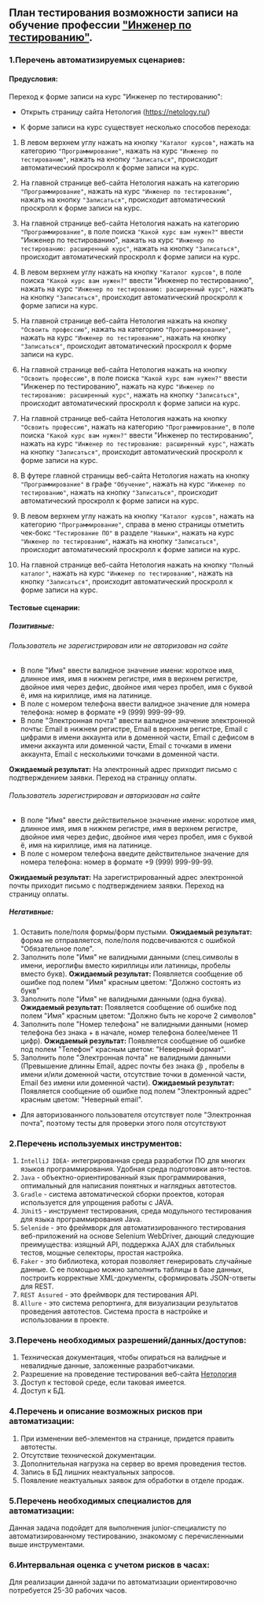 ## План тестирования возможности записи на обучение профессии ["Инженер по тестированию"](https://netology.ru/programs/qa-middle).

### 1.Перечень автоматизируемых сценариев:

#### Предусловия:

Переход к форме записи на курс "Инженер по тестированию":

- Открыть страницу сайта Нетология (https://netology.ru/)

- К форме записи на курс существует несколько способов перехода:

1. В левом верхнем углу нажать на кнопку `"Каталог курсов"`, нажать на категорию `"Программирование"`, нажать на курс `"Инженер по тестированию"`, нажать на кнопку `"Записаться"`, происходит автоматический проскролл к форме записи на курс.

2. На главной странице веб-сайта Нетология нажать на категорию `"Программирование"`, нажать на курс `"Инженер по тестированию"`, нажать на кнопку `"Записаться"`, происходит автоматический проскролл к форме записи на курс.

3. На главной странице веб-сайта Нетология нажать на категорию `"Программирование"`, в поле поиска `"Какой курс вам нужен?"` ввести "Инженер по тестированию", нажать на курс `"Инженер по тестированию: расширенный курс"`, нажать на кнопку `"Записаться"`, происходит автоматический проскролл к форме записи на курс.

4. В левом верхнем углу нажать на кнопку `"Каталог курсов"`, в поле поиска `"Какой курс вам нужен?"` ввести "Инженер по тестированию", нажать на курс `"Инженер по тестированию: расширенный курс"`, нажать на кнопку `"Записаться"`, происходит автоматический проскролл к форме записи на курс.

5. На главной странице веб-сайта Нетология нажать на кнопку `"Освоить профессию"`, нажать на категорию `"Программирование"`, нажать на курс `"Инженер по тестированию"`, нажать на кнопку `"Записаться"`, происходит автоматический проскролл к форме записи на курс.

6. На главной странице веб-сайта Нетология нажать на кнопку `"Освоить профессию"`, в поле поиска `"Какой курс вам нужен?"` ввести "Инженер по тестированию", нажать на курс `"Инженер по тестированию: расширенный курс"`, нажать на кнопку `"Записаться"`, происходит автоматический проскролл к форме записи на курс.

7. На главной странице веб-сайта Нетология нажать на кнопку `"Освоить профессию"`, нажать на категорию `"Программирование"`, в поле поиска `"Какой курс вам нужен?"` ввести "Инженер по тестированию", нажать на курс `"Инженер по тестированию: расширенный курс"`, нажать на кнопку `"Записаться"`, происходит автоматический проскролл к форме записи на курс.

8. В футере главной страницы веб-сайта Нетология нажать на кнопку `"Программирование"` в графе `"Обучение"`, нажать на курс `"Инженер по тестированию"`, нажать на кнопку `"Записаться"`, происходит автоматический проскролл к форме записи на курс.

9. В левом верхнем углу нажать на кнопку `"Каталог курсов"`, нажать на категорию `"Программирование"`, справа в меню страницы отметить чек-бокс `"Тестирование ПО"` в разделе `"Навыки"`, нажать на курс `"Инженер по тестированию"`, нажать на кнопку `"Записаться"`, происходит автоматический проскролл к форме записи на курс.

10. На главной странице веб-сайта Нетология нажать на кнопку `"Полный каталог"`, нажать на курс `"Инженер по тестированию"`, нажать на кнопку `"Записаться"`, происходит автоматический проскролл к форме записи на курс.

#### Тестовые сценарии:

##### Позитивные:

###### Пользователь не зарегистрирован или не авторизован на сайте

- В поле "Имя" ввести валидное значение имени: короткое имя, длинное имя, имя в нижнем регистре, имя в верхнем регистре, двойное имя через дефис, двойное имя через пробел, имя с буквой ё, имя на кириллице, имя на латинице.
- В поле с номером телефона ввести валидное значение для номера телефона: номер в формате +9 (999) 999-99-99.
- В поле "Электронная почта" ввести валидное значение электронной почты: Email в нижнем регистре, Email в верхнем регистре, Email с цифрами в имени аккаунта или в доменной части, Email с дефисом в имени аккаунта или доменной части, Email с точками в имени аккаунта, Email с несколькими точками в доменной части.

**Ожидаемый результат:** На электронный адрес приходит письмо с подтверждением заявки. Переход на страницу оплаты.

###### Пользователь зарегистрирован и авторизован на сайте

- В поле "Имя" ввести действительное значение имени: короткое имя, длинное имя, имя в нижнем регистре, имя в верхнем регистре, двойное имя через дефис, двойное имя через пробел, имя с буквой ё, имя на кириллице, имя на латинице.
- В поле с номером телефона введите действительное значение для номера телефона: номер в формате +9 (999) 999-99-99.

**Ожидаемый результат:** На зарегистрированный адрес электронной почты приходит письмо с подтверждением заявки. Переход на страницу оплаты.

##### Негативные:

1. Оставить поле/поля формы/форм пустыми.
**Ожидаемый результат:**  форма не отправляется, поле/поля подсвечиваются с ошибкой "Обязательное поле".
2. Заполнить поле "Имя" не валидными данными (спец.символы в имени, иероглифы вместо кириллицы или латиницы, пробелы вместо букв).
**Ожидаемый результат:** Появляется сообщение об ошибке под полем "Имя" красным цветом: "Должно состоять из букв"
3. Заполнить поле "Имя" не валидными данными (одна буква).
**Ожидаемый результат:** Появляется сообщение об ошибке под полем "Имя" красным цветом: "Должно быть не короче 2 символов"
4. Заполнить поле "Номер телефона" не валидными данными (номер телефона без знака + в начале, номер телефона более/менее 11 цифр).
**Ожидаемый результат:** Появляется сообщение об ошибке под полем "Телефон" красным цветом: "Неверный формат".
5. Заполнить поле "Электронная  почта" не валидными данными (Превышение длинны Email, адрес почты без знака @ , пробелы в имени и/или доменной части, отсутствие точки в доменной части, Email без имени или доменной части).
**Ожидаемый результат:** Появляется сообщение об ошибке под полем "Электронный адрес" красным цветом: "Неверный email".

* Для авторизованного пользователя отсутствует поле "Электронная почта", поэтому тесты для проверки этого поля отсутствуют

### 2.Перечень используемых инструментов:

1. `IntelliJ IDEA`- интегрированная среда разработки ПО для многих языков программирования. Удобная среда подготовки авто-тестов.
2. `Java` - объектно-ориентированный язык программирования, оптимальный для написания понятных и наглядных автотестов.
3. `Gradle` - система автоматической сборки проектов, которая используется для упрощения работы с JAVA.
4. `JUnit5` - инструмент тестирования, среда модульного тестирования для языка программирования Java.
5. `Selenide` - это фреймворк для автоматизированного тестирования веб-приложений на основе Selenium WebDriver, дающий следующие преимущества: изящный API, поддержка AJAX для стабильных тестов, мощные селекторы, простая настройка.
6. `Faker` - это библиотека, которая позволяет генерировать случайные данные. С ее помощью можно заполнить таблицы в базе данных, построить корректные XML-документы, сформировать JSON-ответы для REST.
7. `REST Assured` - это фреймворк для тестирования API.
8. `Allure` - это система репортинга, для визуализации результатов проведения автотестов. Система проста в настройке и использовании в проекте.

### 3.Перечень необходимых разрешений/данных/доступов:

1. Техническая документация, чтобы опираться на валидные и невалидные данные, заложенные разработчиками. 
2. Разрешение на проведение тестирования веб-сайта [Нетология](https://netology.ru/)
3. Доступ к тестовой среде, если таковая имеется.
4. Доступ к БД.

### 4.Перечень и описание возможных рисков при автоматизации:

1. При изменении веб-элементов на странице, придется править автотесты.
2. Отсутствие технической документации.
3. Дополнительная нагрузка на сервер во время проведения тестов.
4. Запись в БД лишних неактуальных запросов.
5. Появление неактуальных заявок для обработки в отделе продаж.


### 5.Перечень необходимых специалистов для автоматизации:

Данная задача подойдет для выполнения junior-специалисту по автоматизированному тестированию, знакомому с перечисленными выше инструментами.

### 6.Интервальная оценка с учетом рисков в часах:

Для реализации данной задачи по автоматизации ориентировочно потребуется 25-30 рабочих часов.